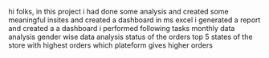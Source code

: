 hi folks,
in this project i had done some analysis and created some meaningful insites and created a dashboard in ms excel
i generated a report and created a a dashboard
i performed following tasks
monthly data analysis 
gender wise data analysis
status of the orders
top 5 states of the store with highest orders
which plateform gives higher orders
